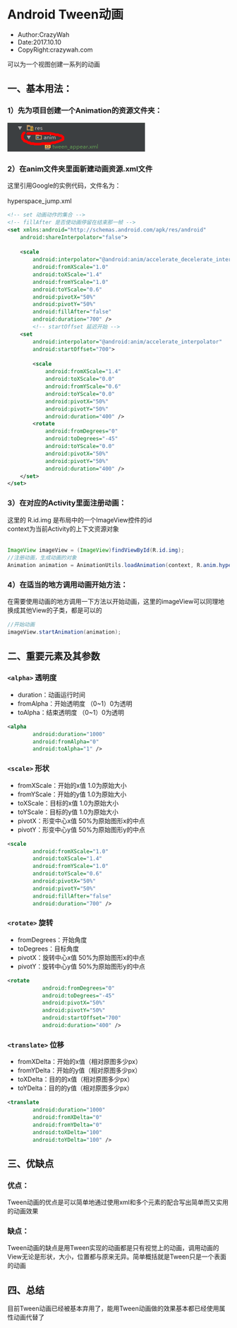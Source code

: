 # Android Tween动画
* Author:CrazyWah
* Date:2017.10.10
* CopyRight:crazywah.com

可以为一个视图创建一系列的动画

## 一、基本用法：

### 1）先为项目创建一个Animation的资源文件夹：

![](picture/pic1.jpg)

### 2）在anim文件夹里面新建动画资源.xml文件
这里引用Google的实例代码，文件名为：<br/><br/>
hyperspace_jump.xml
```xml
<!-- set 动画动作的集合 -->
<!-- fillAfter 是否使动画停留在结束那一帧 -->
<set xmlns:android="http://schemas.android.com/apk/res/android"
    android:shareInterpolator="false">

    <scale
        android:interpolator="@android:anim/accelerate_decelerate_interpolator"
        android:fromXScale="1.0"
        android:toXScale="1.4"
        android:fromYScale="1.0"
        android:toYScale="0.6"
        android:pivotX="50%"
        android:pivotY="50%"
        android:fillAfter="false"
        android:duration="700" />
        <!-- startOffset 延迟开始 -->
    <set
        android:interpolator="@android:anim/accelerate_interpolator"
        android:startOffset="700">

        <scale
            android:fromXScale="1.4"
            android:toXScale="0.0"
            android:fromYScale="0.6"
            android:toYScale="0.0"
            android:pivotX="50%"
            android:pivotY="50%"
            android:duration="400" />
        <rotate
            android:fromDegrees="0"
            android:toDegrees="-45"
            android:toYScale="0.0"
            android:pivotX="50%"
            android:pivotY="50%"
            android:duration="400" />
    </set>
</set>

```

### 3）在对应的Activity里面注册动画：
这里的 R.id.img 是布局中的一个ImageView控件的id<br/>
context为当前Activity的上下文资源对象

```java

ImageView imageView = (ImageView)findViewById(R.id.img);
//注册动画，生成动画的对象
Animation animation = AnimationUtils.loadAnimation(context, R.anim.hyperspace_jump);

```
### 4）在适当的地方调用动画开始方法：
在需要使用动画的地方调用一下方法以开始动画，这里的imageView可以同理地换成其他View的子类，都是可以的
```java
//开始动画
imageView.startAnimation(animation);
```

## 二、重要元素及其参数

### `<alpha>` 透明度
  * duration：动画运行时间
  * fromAlpha：开始透明度 （0~1）0为透明
  * toAlpha：结束透明度 （0~1）0为透明

```xml
<alpha
        android:duration="1000"
        android:fromAlpha="0"
        android:toAlpha="1" />
```
### `<scale>` 形状
  * fromXScale：开始的x值 1.0为原始大小
  * fromYScale：开始的y值 1.0为原始大小
  * toXScale：目标的x值 1.0为原始大小
  * toYScale：目标的y值 1.0为原始大小
  * pivotX：形变中心x值 50%为原始图形x的中点
  * pivotY：形变中心y值 50%为原始图形y的中点

```xml
<scale
        android:fromXScale="1.0"
        android:toXScale="1.4"
        android:fromYScale="1.0"
        android:toYScale="0.6"
        android:pivotX="50%"
        android:pivotY="50%"
        android:fillAfter="false"
        android:duration="700" />
```

### `<rotate>` 旋转
  * fromDegrees：开始角度
  * toDegrees：目标角度
  * pivotX：旋转中心x值 50%为原始图形x的中点
  * pivotY：旋转中心y值 50%为原始图形y的中点

```xml
<rotate
           android:fromDegrees="0"
           android:toDegrees="-45"
           android:pivotX="50%"
           android:pivotY="50%"
           android:startOffset="700"
           android:duration="400" />
```

### `<translate>` 位移
  * fromXDelta：开始的x值（相对原图多少px）
  * fromYDelta：开始的y值（相对原图多少px）
  * toXDelta：目的的x值（相对原图多少px）
  * toYDelta：目的的y值（相对原图多少px）

```xml
<translate
        android:duration="1000"
        android:fromXDelta="0"
        android:fromYDelta="0"
        android:toXDelta="100"
        android:toYDelta="100" />
```

## 三、优缺点
### 优点：
Tween动画的优点是可以简单地通过使用xml和多个元素的配合写出简单而又实用的动画效果
### 缺点：
Tween动画的缺点是用Tween实现的动画都是只有视觉上的动画，调用动画的View无论是形状，大小，位置都与原来无异。简单概括就是Tween只是一个表面的动画

## 四、总结
目前Tween动画已经被基本弃用了，能用Tween动画做的效果基本都已经使用属性动画代替了
